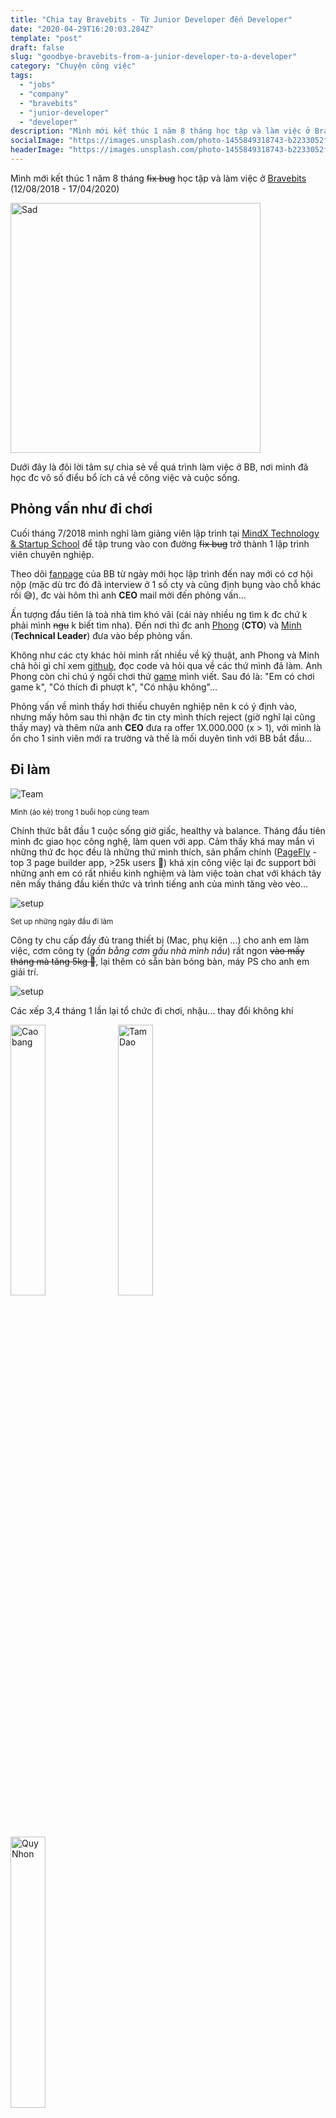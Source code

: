 ```yaml
---
title: "Chia tay Bravebits - Từ Junior Developer đến Developer"
date: "2020-04-29T16:20:03.284Z"
template: "post"
draft: false
slug: "goodbye-bravebits-from-a-junior-developer-to-a-developer"
category: "Chuyện công việc"
tags:
  - "jobs"
  - "company"
  - "bravebits"
  - "junior-developer"
  - "developer"
description: "Mình mới kết thúc 1 năm 8 tháng học tập và làm việc ở Bravebits (12/08/2018 - 17/04/2020). Dưới đây là đôi lời tâm sự chia sẻ về quá trình làm việc ở BB, nơi mình đã học đc vô số điểu bổ ích cả về công việc lẫn cuộc sống..."
socialImage: "https://images.unsplash.com/photo-1455849318743-b2233052fcff?ixlib=rb-1.2.1&ixid=eyJhcHBfaWQiOjEyMDd9&auto=format&fit=crop&w=2550&q=80"
headerImage: "https://images.unsplash.com/photo-1455849318743-b2233052fcff?ixlib=rb-1.2.1&ixid=eyJhcHBfaWQiOjEyMDd9&auto=format&fit=crop&w=2550&q=80"
---
```


Mình mới kết thúc 1 năm 8 tháng ~~fix bug~~ học tập và làm việc ở [Bravebits](https://www.bravebits.co/) (12/08/2018 - 17/04/2020)

<img src="/media/sad.gif" alt="Sad" width="400"/>

Dưới đây là đôi lời tâm sự chia sẻ về quá trình làm việc ở BB, nơi mình đã học đc vô số điểu bổ ích cả về công việc và cuộc sống.

## Phỏng vấn như đi chơi

Cuối tháng 7/2018 mình nghỉ làm giảng viên lập trình tại [MindX Technology & Startup School](https://mindx.edu.vn/) để tập trung vào con đường ~~fix bug~~ trở thành 1 lập trình viên chuyên nghiệp.

Theo dõi [fanpage](https://www.facebook.com/bravebits) của BB từ ngày mới học lập trình đến nay mới có cơ hội nộp (mặc dù trc đó đã interview ở 1 số cty và cũng định bụng vào chỗ khác rồi 😅), đc vài hôm thì anh **CEO** mail mời đến phỏng vấn...

Ấn tượng đầu tiên là toà nhà tìm khó vãi (cái này nhiều ng tìm k đc chứ k phải mình ~~ngu~~ k biết tìm nha). Đến nơi thì đc anh [Phong](https://www.facebook.com/iphongx) (**CTO**) và [Minh](https://www.facebook.com/paul.the.phan) (**Technical Leader**) đưa vào bếp phỏng vấn.

Không như các cty khác hỏi mình rất nhiều về kỹ thuật, anh Phong và Minh chả hỏi gì chỉ xem [github](https://github.com/hta218), đọc code và hỏi qua về các thứ mình đã làm. Anh Phong còn chỉ chú ý ngồi chơi thử [game](https://github.com/hta218/Travel_Egypt) mình viết. Sau đó là: "Em có chơi game k", "Có thích đi phượt k", "Có nhậu không"...

Phỏng vấn về mình thấy hơi thiếu chuyên nghiệp nên k có ý định vào, nhưng mấy hôm sau thì nhận đc tin cty mình thích reject (giờ nghĩ lại cũng thấy may) và thêm nữa anh **CEO** đưa ra offer 1X.000.000 (x > 1), với mình là ổn cho 1 sinh viên mới ra trường và thế là mối duyên tình với BB bắt đầu...

## Đi làm

![Team](/media/bb1.jpg)

<small>Mình (áo kẻ) trong 1 buổi họp cùng team</small>

Chính thức bắt đầu 1 cuộc sống giờ giấc, healthy và balance. Tháng đầu tiên mình đc giao học công nghệ, làm quen với app. Cảm thấy khá may mắn vì những thứ đc học đều là những thứ mình thích, sản phẩm chính ([PageFly](https://apps.shopify.com/pagefly) - top 3 page builder app, >25k users 👏) khá xịn công việc lại đc support bởi những anh em có rất nhiều kinh nghiệm và làm việc toàn chat với khách tây nên mấy tháng đầu kiến thức và trình tiếng anh của mình tăng vèo vèo...

![setup](https://i.imgur.com/1A37Mgr.jpg)

<small>Set up những ngày đầu đi làm</small>

Công ty chu cấp đầy đủ trang thiết bị (Mac, phụ kiện ...) cho anh em làm việc, cơm công ty (*gần bằng cơm gấu nhà mình nấu*) rất ngon ~~vào mấy tháng mà tăng 5kg 🐷~~, lại thêm có sẵn bàn bóng bàn, máy PS cho anh em giải trí.

![setup](https://i.imgur.com/VWrOCHU.jpg)

Các xếp 3,4 tháng 1 lần lại tổ chức đi chơi, nhậu... thay đổi không khí

<div class="img-group">
  <img src="https://i.imgur.com/gWCrENW.jpg" alt="Cao bang" width="33.33%"/>
  <img src="https://i.imgur.com/g6ODlLx.jpg" alt="Tam Dao" width="33.33%"/>
  <img src="https://i.imgur.com/Vk320YN.jpg" alt="Quy Nhon" width="33.33%"/>
</div>

<small>Cao bằng - Tam đảo - Quy nhơn</small>

![My Dinh](https://i.imgur.com/IUR9Cfo.jpg)

<small>SVĐ Mỹ Đình - VN vs Malay</small>

![iD8 singapore](https://i.imgur.com/TujcCah.jpg)

<small>Facebook iD8 - Singapore</small>

Quá trình làm việc cứ đều như vắt tranh, 8h đến công ty mở máy tính ra ~~lướt youtube~~ check **Crisp** support khách hàng, trong ngày tập trung vào ~~fix bug~~ dev các feature mới, thỉnh thoảng ~~check fb~~ hỗ trợ đội support, chiều đến lại code, họp, ăn rồi ~~đá pes~~ về...

![BB choice awards](https://i.imgur.com/OMY0EOL.jpg)

<small>BB Choice Awards 2019</small>

## Đồng nghiệp

Ở BB có lẽ con người chính là nhân tố đáng trân trọng nhất, mình rất may mắn vì đã đc cùng làm việc với những người anh em tài giỏi, tốt bụng

#### Anh Quang (PM) - không chơi fb

<p><img src="https://i.imgur.com/U3cdKsZ.jpg" alt="Anh Quang" width="450px"/></p>

<small>Vịnh bắc bộ chưa tìm được người giỏi CSS hơn anh</small>


Một người xếp tốt nhất từ trc đến giờ đc làm việc cùng, tuy anh hơi già và ít tóc nhưng anh luôn quan tâm đến anh em, thường xuyên hỏi thăm công việc, cuộc sống và rất chu đáo với anh em.

Không hiểu anh kén chọn hay sao mà tận đầu năm nay mới thấy lấy vợ, chúc anh chị trăm năm hạnh phúc sớm sinh quý tử 👦.

#### [Minh Phan (Technical Leader)](https://www.facebook.com/paul.the.phan)

![Imgur](https://i.imgur.com/irwAUD5.jpg)

Có thể nói Minh là người mà mình ấn tượng nhất khi vào công ty, đẹp chai (khoai bé hơn mình), tài giỏi, luôn đảm bảo sự tin tưởng cho anh em trong việc đặc biệt là khả năng học hỏi và đáp ứng công nghệ mới là rất nhanh, Minh luôn là hình mẫu để mình học tập.

<iframe width="1536" height="643" src="https://www.youtube.com/embed/iqMBJQEQqZA" frameborder="0" allow="accelerometer; autoplay; encrypted-media; gyroscope; picture-in-picture" allowfullscreen></iframe>

#### Và những người anh em trên bến dưới thuyền khác

<div class="img-group">
  <img src="https://i.imgur.com/MMPfTJt.jpg" style="object-fit: cover;" alt="A Phong" width="33.33%"/>
  <img src="https://i.imgur.com/Vk320YN.jpg" style="object-fit: cover;" alt="Dung - Bao" width="33.33%"/>
  <img src="https://i.imgur.com/bxZe3JI.jpg" style="object-fit: cover;" alt="Huong" width="33.33%"/>
</div>

<small>Anh Phong - Anh Dũng - Liquid Leader, Bảo - Hưởng</small>

<div class="img-group">
  <img src="https://i.imgur.com/LQbo7bz.jpg" style="object-fit: cover;" alt="Duy Anh" width="33.33%"/>
  <img src="https://i.imgur.com/hx17EDB.jpg" style="object-fit: cover;" alt="Hung" width="33.33%"/>
  <img src="https://i.imgur.com/RgZeMTl.jpg" style="object-fit: cover;" alt="Viet Anh - a Quyet" width="33.33%"/>
</div>

<small>Duy Anh - Hùng - Việt Anh, Anh Quyết - Trưởng phòng IT</small>

Công ty nhân viên ít nhưng rất nhiều leader 😆😆

## Kết bài

<div class="img-group">
  <img src="/media/bb2.jpg" style="object-fit: cover;" alt="view" width="33.33%"/>
  <img src="https://i.imgur.com/ZWlhVYR.jpg" style="object-fit: cover;" alt="decor" width="33.33%"/>
  <img src="https://i.imgur.com/ee9BtGn.jpg" style="object-fit: cover;" alt="decor" width="33.33%"/>
</div>

<small>Chia tay view đẹp từ văn phòng</small>

Khen thì nhiều nhưng sạn thì cũng cũng có 1 ít: nhiều lúc lương thưởng chưa đc hợp lý, cũng có đồng nghiệp this đồng nghiệp that, có những đợt anh em phải OT nhiều. Công ty bé nên dev đôi lúc phải cân thêm những việc khác k tập trung đc vào code, cty chưa biết giữ người giỏi...

Tuy nhiên mình nghĩ công ty nào thì cũng có sạn cả thôi, quan trọng là mình sống chung với nó ntn.

Gần 2 năm làm việc, buồn ít mà vui thì nhiều, mình đã học hỏi và phát triển bản thân hơn cả trong công việc và cuộc sống, từ 1 junior dev đến nay cũng đã đủ tự tin để xoá chữ ~~junior~~ trong [CV](/pages/resume) của mình.

Chúc các anh chị em ở lại luôn mạnh giỏi, thành công, chúc công ty phát triển hơn nữa 📈

![Bye](https://media.giphy.com/media/xUPGcGyYhQTYtDtwBy/giphy.gif)

Tạm biệt Bravebits 👋 👋 👋
